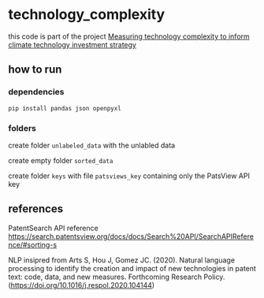 # technology_complexity

this code is part of the project [Measuring technology complexity to inform climate technology investment strategy](https://ethz.ch/content/dam/ethz/special-interest/gess/energy-politics-group-dam/documents/Open%20Positions/Complexity_MSc_thesis.pdf)


## how to run

### dependencies

`pip install pandas json openpyxl`

### folders

create folder `unlabeled_data` with the unlabled data

create empty folder `sorted_data`

create folder `keys` with file `patsviews_key` containing only the PatsView API key



## references

PatentSearch API reference <https://search.patentsview.org/docs/docs/Search%20API/SearchAPIReference/#sorting-s>

NLP insipred from
Arts S, Hou J, Gomez JC. (2020). Natural language processing to identify the creation and impact of new technologies in patent text: code, data, and new measures. Forthcoming Research Policy. (https://doi.org/10.1016/j.respol.2020.104144)
